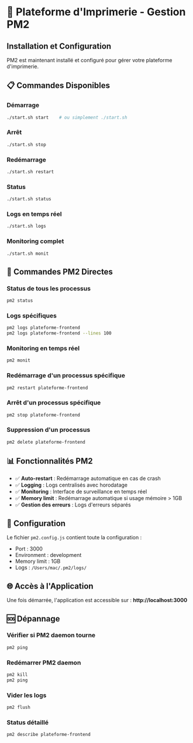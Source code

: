# 🚀 Plateforme d'Imprimerie - Gestion PM2

## Installation et Configuration

PM2 est maintenant installé et configuré pour gérer votre plateforme d'imprimerie.

## 📋 Commandes Disponibles

### Démarrage
```bash
./start.sh start    # ou simplement ./start.sh
```

### Arrêt
```bash
./start.sh stop
```

### Redémarrage
```bash
./start.sh restart
```

### Status
```bash
./start.sh status
```

### Logs en temps réel
```bash
./start.sh logs
```

### Monitoring complet
```bash
./start.sh monit
```

## 🔧 Commandes PM2 Directes

### Status de tous les processus
```bash
pm2 status
```

### Logs spécifiques
```bash
pm2 logs plateforme-frontend
pm2 logs plateforme-frontend --lines 100
```

### Monitoring en temps réel
```bash
pm2 monit
```

### Redémarrage d'un processus spécifique
```bash
pm2 restart plateforme-frontend
```

### Arrêt d'un processus spécifique
```bash
pm2 stop plateforme-frontend
```

### Suppression d'un processus
```bash
pm2 delete plateforme-frontend
```

## 📊 Fonctionnalités PM2

- ✅ **Auto-restart** : Redémarrage automatique en cas de crash
- ✅ **Logging** : Logs centralisés avec horodatage
- ✅ **Monitoring** : Interface de surveillance en temps réel
- ✅ **Memory limit** : Redémarrage automatique si usage mémoire > 1GB
- ✅ **Gestion des erreurs** : Logs d'erreurs séparés

## 📁 Configuration

Le fichier `pm2.config.js` contient toute la configuration :
- Port : 3000
- Environment : development
- Memory limit : 1GB
- Logs : `/Users/mac/.pm2/logs/`

## 🌐 Accès à l'Application

Une fois démarrée, l'application est accessible sur :
**http://localhost:3000**

## 🆘 Dépannage

### Vérifier si PM2 daemon tourne
```bash
pm2 ping
```

### Redémarrer PM2 daemon
```bash
pm2 kill
pm2 ping
```

### Vider les logs
```bash
pm2 flush
```

### Status détaillé
```bash
pm2 describe plateforme-frontend
```